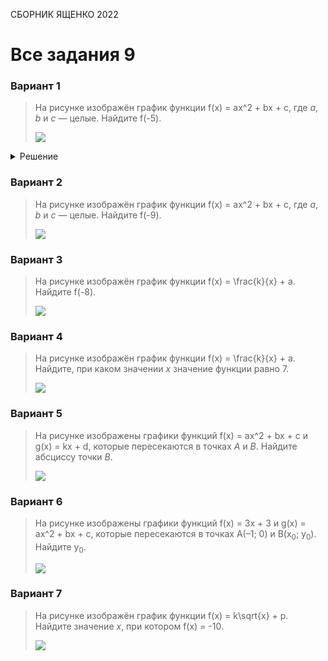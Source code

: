 <span class="space" onclick="loadURL('math//ege//2022//yashchenko//README')">СБОРНИК ЯЩЕНКО 2022</span>
# Все задания 9

### Вариант 1
> На рисунке изображён график функции <span class="katex">f(x) = ax^2 + bx + c</span>, где *a*, *b* и *c* — целые. Найдите <span class="katex">f(-5)</span>.
>
> ![](https://raw.githubusercontent.com/BlueRect/egelib-content/main/img/yashchenko_09_01.jpg)

<details><summary>Решение</summary>
<img src="https://raw.githubusercontent.com/BlueRect/egelib-content/main/img/Document%2028_47.jpg">
<b>Ответ:</b> 78.

<hr>

*Уравнение параболы:* f(x) = a(x – x<sub>в</sub>)<sup>2</sup> + y<sub>в</sub>.<br>
f(x) = (x – 4)<sup>2</sup> – 3;<br>
f(–5) = (–5 – 4)<sup>2</sup> – 3 = (–9)<sup>2</sup> – 3 = 81 – 3 = 78.

**Ответ:** 78.
</details>

### Вариант 2
> На рисунке изображён график функции <span class="katex">f(x) = ax^2 + bx + c</span>, где *a*, *b* и *c* — целые. Найдите <span class="katex">f(-9)</span>.
>
> ![](https://raw.githubusercontent.com/BlueRect/egelib-content/main/img/yashchenko_09_02.jpg)

### Вариант 3
> На рисунке изображён график функции <span class="katex">f(x) = \frac{k}{x} + a</span>. Найдите <span class="katex">f(-8)</span>.
>
> ![](https://raw.githubusercontent.com/BlueRect/egelib-content/main/img/yashchenko_09_03.jpg)

### Вариант 4
> На рисунке изображён график функции <span class="katex">f(x) = \frac{k}{x} + a</span>. Найдите, при каком значении *x* значение функции равно 7.
>
> ![](https://raw.githubusercontent.com/BlueRect/egelib-content/main/img/yashchenko_09_04.jpg)

### Вариант 5
> На рисунке изображены графики функций <span class="katex">f(x) = ax^2 + bx + c</span> и <span class="katex">g(x) = kx + d</span>, которые пересекаются в точках *А* и *В*. Найдите абсциссу точки *В*.
>
> ![](https://raw.githubusercontent.com/BlueRect/egelib-content/main/img/yashchenko_09_05.jpg)

### Вариант 6
> На рисунке изображены графики функций <span class="katex">f(x) = 3x + 3</span> и <span class="katex">g(x) = ax^2 + bx + c</span>, которые пересекаются в точках А(–1; 0) и B(x<sub>0</sub>; y<sub>0</sub>). Найдите y<sub>0</sub>.
>
> ![](https://raw.githubusercontent.com/BlueRect/egelib-content/main/img/yashchenko_09_06.jpg)


### Вариант 7
> На рисунке изображён график функции <span class="katex">f(x) = k\sqrt{x} + p</span>. Найдите значение *x*, при котором <span class="katex">f(x) = -10</span>.
>
> ![](https://raw.githubusercontent.com/BlueRect/egelib-content/main/img/yashchenko_09_07.jpg)

